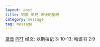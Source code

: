 ```yaml
---
layout: post
title: 劉俊 弟兄 末後的聖殿
category: message
tag: message
---
```


[录音](https://drive.google.com/open?id=1UY6RWayKkMfMRgocT1tHBhJCPFbOVPiy) [PPT]() 经文: 以斯拉记 3: 10-13; 哈该书 2:9
